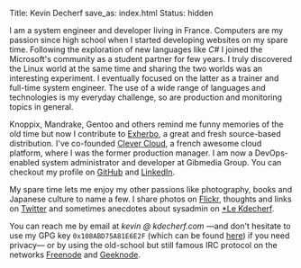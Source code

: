 Title: Kevin Decherf
save_as: index.html
Status: hidden

I am a system engineer and developer living in France. Computers are my passion since high school when I started developing websites on my spare time. Following the exploration of new languages like _C#_ I joined the Microsoft's community as a student partner for few years. I truly discovered the Linux world at the same time and sharing the two worlds was an interesting experiment. I eventually focused on the latter as a trainer and full-time system engineer. The use of a wide range of languages and technologies is my everyday challenge, so are production and monitoring topics in general.

Knoppix, Mandrake, Gentoo and others remind me funny memories of the old time but now I contribute to [Exherbo](http://exherbo.org), a great and fresh source-based distribution. I've co-founded [Clever Cloud](https://www.clever-cloud.com), a french awesome cloud platform, where I was the former production manager. I am now a DevOps-enabled system administrator and developer at Gibmedia Group. You can checkout my profile on [GitHub](https://github.com/Kdecherf) and [LinkedIn](https://www.linkedin.com/in/kdecherf).

My spare time lets me enjoy my other passions like photography, books and Japanese culture to name a few. I share photos on [Flickr](https://www.flickr.com/photos/kdecherf), thoughts and links on [Twitter](https://twitter.com/Kdecherf) and sometimes anecdotes about sysadmin on [*Le Kdecherf](http://le.kdecherf.com).

You can reach me by email at _kevin @ kdecherf.com_ —and don't hesitate to use my GPG key `0x108ABD75A81E6E2F` (which can be found [here](https://kdecherf.com/kdecherf.asc)) if you need privacy— or by using the old-school but still famous IRC protocol on the networks [Freenode](http://freenode.org) and [Geeknode](http://www.geeknode.org).
